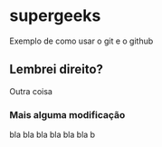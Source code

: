 # supergeeks
Exemplo de como usar o git e o github
## Lembrei direito?

Outra coisa

### Mais alguma modificação
bla bla bla
bla bla 
bla
b